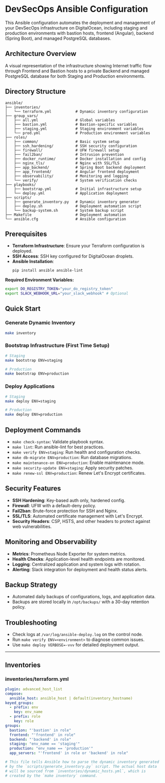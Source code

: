 # DevSecOps Ansible Configuration

This Ansible configuration automates the deployment and management of your DevSecOps infrastructure on DigitalOcean, including staging and production environments with bastion hosts, frontend (Angular), backend (Spring Boot), and managed PostgreSQL databases.

## Architecture Overview

A visual representation of the infrastructure showing Internet traffic flow through Frontend and Bastion hosts to a private Backend and managed PostgreSQL database for both Staging and Production environments.

## Directory Structure

```
ansible/
├── inventories/
│   └── terraform.yml           # Dynamic inventory configuration
├── group_vars/
│   ├── all.yml                 # Global variables
│   ├── bastion.yml             # Bastion-specific variables
│   ├── staging.yml             # Staging environment variables
│   └── prod.yml                # Production environment variables
├── roles/
│   ├── common/                 # Basic system setup
│   ├── ssh_hardening/          # SSH security configuration
│   ├── firewall/               # UFW firewall setup
│   ├── fail2ban/               # Intrusion prevention
│   ├── docker_runtime/         # Docker installation and config
│   ├── nginx_tls/              # Nginx with SSL/TLS
│   ├── app_backend/            # Spring Boot backend deployment
│   ├── app_frontend/           # Angular frontend deployment
│   ├── observability/          # Monitoring and logging
│   └── verify/                 # System verification checks
├── playbooks/
│   ├── bootstrap.yml           # Initial infrastructure setup
│   └── deploy.yml              # Application deployment
├── scripts/
│   ├── generate_inventory.py   # Dynamic inventory generator
│   ├── deploy.sh               # Deployment automation script
│   └── backup-system.sh        # System backup script
├── Makefile                    # Deployment automation
└── ansible.cfg                 # Ansible configuration
```

## Prerequisites

- **Terraform Infrastructure**: Ensure your Terraform configuration is deployed.
- **SSH Access**: SSH key configured for DigitalOcean droplets.
- **Ansible Installation**:
  ```bash
  pip install ansible ansible-lint
  ```

**Required Environment Variables:**

```bash
export DO_REGISTRY_TOKEN="your_do_registry_token"
export SLACK_WEBHOOK_URL="your_slack_webhook" # Optional
```

## Quick Start

### Generate Dynamic Inventory

```bash
make inventory
```

### Bootstrap Infrastructure (First Time Setup)

```bash
# Staging
make bootstrap ENV=staging

# Production
make bootstrap ENV=production
```

### Deploy Applications

```bash
# Staging
make deploy ENV=staging

# Production
make deploy ENV=production
```

## Deployment Commands

- `make check-syntax`: Validate playbook syntax.
- `make lint`: Run ansible-lint for best practices.
- `make verify ENV=staging`: Run health and configuration checks.
- `make db-migrate ENV=production`: Run database migrations.
- `make maintenance-on ENV=production`: Enable maintenance mode.
- `make security-update ENV=staging`: Apply security patches.
- `make renew-ssl ENV=production`: Renew Let's Encrypt certificates.

## Security Features

- **SSH Hardening**: Key-based auth only, hardened config.
- **Firewall**: UFW with a default-deny policy.
- **Fail2ban**: Brute-force protection for SSH and Nginx.
- **SSL/TLS**: Automated certificate management with Let's Encrypt.
- **Security Headers**: CSP, HSTS, and other headers to protect against web vulnerabilities.

## Monitoring and Observability

- **Metrics**: Prometheus Node Exporter for system metrics.
- **Health Checks**: Application-level health endpoints are monitored.
- **Logging**: Centralized application and system logs with rotation.
- **Alerting**: Slack integration for deployment and health status alerts.

## Backup Strategy

- Automated daily backups of configurations, logs, and application data.
- Backups are stored locally in `/opt/backups/` with a 30-day retention policy.

## Troubleshooting

- Check logs at `/var/log/ansible-deploy.log` on the control node.
- Run `make verify ENV=<environment>` to diagnose common issues.
- Use `make deploy VERBOSE=-vvv` for detailed deployment output.

---

## Inventories

### inventories/terraform.yml

```yaml
plugin: advanced_host_list
compose:
  ansible_host: ansible_host | default(inventory_hostname)
keyed_groups:
  - prefix: env
    key: env_name
  - prefix: role
    key: role
groups:
  bastion: "'bastion' in role"
  frontend: "'frontend' in role"
  backend: "'backend' in role"
  staging: "env_name == 'staging'"
  production: "env_name == 'production'"
  app_servers: "'frontend' in role or 'backend' in role"

# This file tells Ansible how to parse the dynamic inventory generated
# by the `scripts/generate_inventory.py` script. The actual host data
# will be sourced from `inventories/dynamic_hosts.yml`, which is
# created by the `make inventory` command.
```